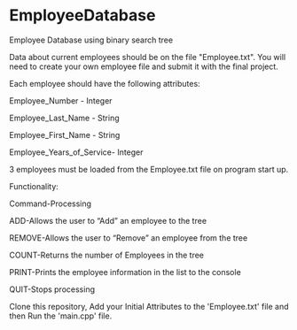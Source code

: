 # EmployeeDatabase
Employee Database using binary search tree

Data about current employees should be on the file "Employee.txt". You will need to create your own employee file and submit it with the final project.

Each employee should have the following attributes:

Employee_Number       -                      Integer

Employee_Last_Name     -                     String

Employee_First_Name     -                    String

Employee_Years_of_Service-              Integer


3 employees must be loaded from the Employee.txt file on program start up.

Functionality:

Command-Processing

ADD-Allows the user to “Add” an employee to the tree

REMOVE-Allows the user to “Remove” an employee from the tree

COUNT-Returns the number of Employees in the tree

PRINT-Prints the employee information in the list to the console

QUIT-Stops processing


Clone this repository, Add your Initial Attributes to the 'Employee.txt' file and then Run the 'main.cpp' file.
